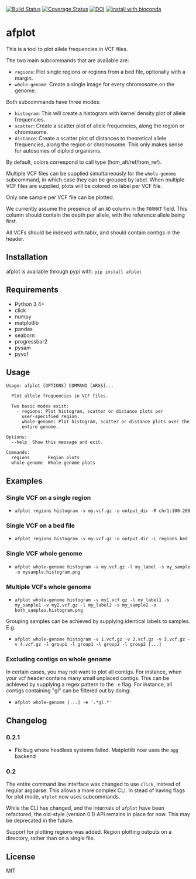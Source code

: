 [![Build Status](https://travis-ci.org/sndrtj/afplot.svg?branch=master)](https://travis-ci.org/sndrtj/afplot)
[![Coverage Status](https://coveralls.io/repos/github/sndrtj/afplot/badge.svg?branch=master)](https://coveralls.io/github/sndrtj/afplot?branch=master)
[![DOI](https://zenodo.org/badge/DOI/10.5281/zenodo.3238297.svg)](https://doi.org/10.5281/zenodo.3238297)
[![install with bioconda](https://img.shields.io/badge/install%20with-bioconda-brightgreen.svg?style=flat)](http://bioconda.github.io/recipes/afplot/README.html)



# afplot

This is a tool to plot allele frequencies in VCF files.

The two main subcommands that are available are:
* `regions`: Plot single regions or regions from a bed file, 
   optionally with a margin. 
* `whole-genome`: Create a single image for every chromosome 
   on the genome.

Both subcommands have three modes:

* `histogram`: This will create a histogram with kernel density 
   plot of allele frequencies.
* `scatter`: Create a scatter plot of allele frequencies, along 
   the region or chromosome.
* `distance`: Create a scatter plot of distances to theoretical 
   allele frequencies, along the region or chromosome. This only 
   makes sense for autosomes of diploid organisms.

By default, colors correspond to call type (hom_alt/ref/hom_ref). 

Multiple VCF files can be supplied simultaneously for the 
`whole-genome` subcommand, in which case they can be grouped by 
label. When multiple VCF files are supplied, plots will be 
colored on label per VCF file. 

Only one sample per VCF file can be plotted. 

We currently assume the presence of an `AD` column in the 
`FORMAT` field. This column should contain the depth per allele, 
with the reference allele being first.
 
All VCFs should be indexed with tabix, and should contain 
contigs in the header.

## Installation

afplot is available through pypi with:
`pip install afplot` 


## Requirements

* Python 3.4+
* click
* numpy
* matplotlib
* pandas
* seaborn
* progressbar2
* pysam
* pyvcf

## Usage

```text
Usage: afplot [OPTIONS] COMMAND [ARGS]...

  Plot allele frequencies in VCF files.

  Two basic modes exist:
    - regions: Plot histogram, scatter or distance plots per
      user-specified region.
    - whole-genome: Plot histogram, scatter or distance plots over the
      entire genome.

Options:
  --help  Show this message and exit.

Commands:
  regions       Region plots
  whole-genome  Whole-genome plots
```

## Examples

### Single VCF on a single region

* `afplot regions histogram -v my.vcf.gz -o output_dir -R chr1:100-200`

### Single VCF on a bed file

* `afplot regions histogram -v my.vcf.gz -o output_dir -L regions.bed`

### Single VCF whole genome

* `afplot whole-genome histogram -v my.vcf.gz -l my_label -s my_sample -o mysample.histogram.png`

### Multiple VCFs whole genome

* `afplot whole-genome histogram -v my1.vcf.gz -l my_label1 -s my_sample1 -v my2.vcf.gz -l my_label2 -s my_sample2 -o both_samples.histogram.png` 

Grouping samples can be achieved by supplying identical labels 
to samples. E.g.

* `afplot whole-genome histogram -v 1.vcf.gz -v 2.vcf.gz -v 3.vcf.gz -v 4.vcf.gz -l group1 -l group1 -l group2 -l group2 [...] `

### Excluding contigs on whole genome

In certain cases, you may not want to plot all contigs.
For instance, when your vcf header contains many small unplaced contigs. 
This can be achieved by supplying a regex pattern to the `-e` flag.
For instance, all contigs containing "gl" can be filtered out by doing:

* `afplot whole-genome [...] -e '.*gl.*' `

## Changelog

### 0.2.1 

* Fix bug where headless systems failed. Matplotlib now uses the `agg` backend

### 0.2

The entire command line interface was changed to use `click`,
instead of regular argparse. This allows a more complex CLI.
In stead of having flags for plot mode, `afplot` now uses 
subcommands. 

While the CLI has changed, and the internals of `afplot` have 
been refactored, the old-style (version 0.1) API remains in 
place for now. This may be deprecated in the future.

Support for plotting regions was added. Region plotting outputs
on a directory, rather than on a single file. 

## License

MIT
